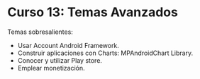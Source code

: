 # Curso 13: Temas Avanzados

Temas sobresalientes:


* Usar Account Android Framework.
* Construir aplicaciones con Charts: MPAndroidChart Library.
* Conocer y utilizar Play store.
* Emplear monetización.